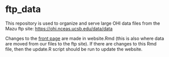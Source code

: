# ftp_data

This repository is used to organize and serve large OHI data files from the Mazu ftp site: https://ohi.nceas.ucsb.edu/data/data


Changes to the [front page](https://ohi.nceas.ucsb.edu/data) are made in website.Rmd (this is also where data are moved from our files to the ftp site). If there are changes to this Rmd file, then the update.R script should be run to update the website. 
